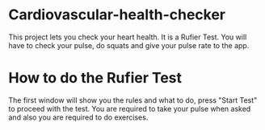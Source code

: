 # Cardiovascular-health-checker
This project lets you check your heart health. It is a Rufier Test. You will have to check your pulse, do squats and give your pulse rate to the app.

# How to do the Rufier Test
The first window will show you the rules and what to do, press "Start Test" to proceed with the test.
You are required to take your pulse when asked and also you are required to do exercises.
